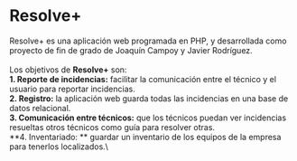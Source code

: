 # Resolve+
Resolve+ es una aplicación web programada en PHP, y desarrollada como proyecto de fin de grado de Joaquín Campoy y Javier Rodríguez.\
\
Los objetivos de **Resolve+** son:\
**1. Reporte de incidencias:** facilitar la comunicación entre el técnico y el usuario para reportar incidencias.\
**2. Registro:** la aplicación web guarda todas las incidencias en una base de datos relacional.\
**3. Comunicación entre técnicos:** que los técnicos puedan ver incidencias resueltas otros técnicos como guía para resolver otras.\
**4. Inventariado: ** guardar un inventario de los equipos de la empresa para tenerlos localizados.\
